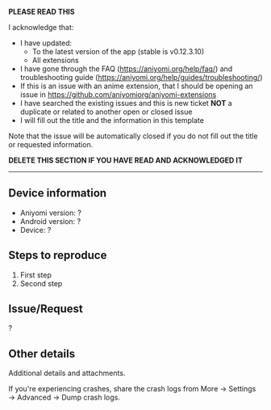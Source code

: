 **PLEASE READ THIS**

I acknowledge that:

- I have updated:
  - To the latest version of the app (stable is v0.12.3.10)
  - All extensions
- I have gone through the FAQ (https://aniyomi.org/help/faq/) and troubleshooting guide (https://aniyomi.org/help/guides/troubleshooting/)
- If this is an issue with an anime extension, that I should be opening an issue in https://github.com/aniyomiorg/aniyomi-extensions
- I have searched the existing issues and this is new ticket **NOT** a duplicate or related to another open or closed issue
- I will fill out the title and the information in this template

Note that the issue will be automatically closed if you do not fill out the title or requested information.

**DELETE THIS SECTION IF YOU HAVE READ AND ACKNOWLEDGED IT**

---

## Device information
* Aniyomi version: ?
* Android version: ?
* Device: ?

## Steps to reproduce
1. First step
2. Second step

## Issue/Request
?

## Other details
Additional details and attachments.

If you're experiencing crashes, share the crash logs from More → Settings → Advanced → Dump crash logs.
